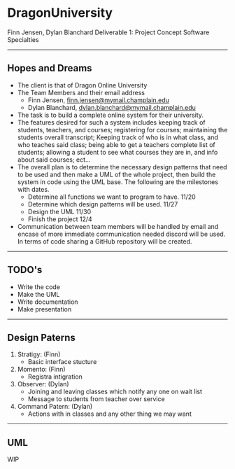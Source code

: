 # DragonUniversity

Finn Jensen, Dylan Blanchard
Deliverable 1: Project Concept
Software Specialties

---

## Hopes and Dreams
* The client is that of Dragon Online University
* The Team Members and their email address
    - Finn Jensen,  finn.jensen@mymail.champlain.edu
    - Dylan Blanchard, dylan.blanchard@mymail.champlain.edu
* The task is to build a complete online system for their university. 
* The features desired for such a system includes keeping track of students, teachers, and courses; registering for courses; maintaining the students overall transcript;  Keeping track of who is in what class, and who teaches said class; being able to get a teachers complete list of students; allowing a student to see what courses they are in, and info about said courses; ect…
* The overall plan is to determine the necessary design patterns that need to be used and then make a UML of the whole project, then build the system in code using the UML base. The following are the milestones with dates.
  - Determine all functions we want to program to have. 11/20
  - Determine which design patterns will be used. 11/27
  - Design the UML 11/30
  - Finish the project 12/4
* Communication between team members will be handled by email and encase of more immediate communication needed discord will be used.  In terms of code sharing a GitHub repository will be created.

---

## TODO's

* Write the code
* Make the UML
* Write documentation
* Make presentation 

---

## Design Paterns

1. Stratigy: (Finn)
    * Basic interface stucture
2. Momento: (Finn)
    * Registra intigration
3. Observer: (Dylan)
    * Joining and leaving classes which notify any one on wait list
    * Message to students from teacher over service
4. Command Patern: (Dylan)
    * Actions with in classes and any other thing we may want

---

## UML

WIP
